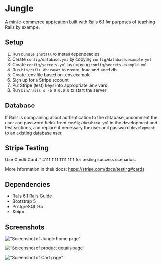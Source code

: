 # Jungle

A mini e-commerce application built with Rails 6.1 for purposes of teaching Rails by example.

## Setup

1. Run `bundle install` to install dependencies
2. Create `config/database.yml` by copying `config/database.example.yml`
3. Create `config/secrets.yml` by copying `config/secrets.example.yml`
4. Run `bin/rails db:reset` to create, load and seed db
5. Create .env file based on .env.example
6. Sign up for a Stripe account
7. Put Stripe (test) keys into appropriate .env vars
8. Run `bin/rails s -b 0.0.0.0` to start the server

## Database

If Rails is complaining about authentication to the database, uncomment the user and password fields from `config/database.yml` in the development and test sections, and replace if necessary the user and password `development` to an existing database user.

## Stripe Testing

Use Credit Card # 4111 1111 1111 1111 for testing success scenarios.

More information in their docs: <https://stripe.com/docs/testing#cards>

## Dependencies

- Rails 6.1 [Rails Guide](http://guides.rubyonrails.org/v6.1/)
- Bootstrap 5
- PostgreSQL 9.x
- Stripe

## Screenshots

!["Screenshot of Jungle home page"](https://github.com/dantan380/jungle/blob/master/docs/Screenshot%202023-11-22%20at%202.10.26%E2%80%AFPM.png?raw=true)

!["Screenshot of product details page"](https://github.com/dantan380/jungle/blob/master/docs/Screenshot%202023-11-22%20at%202.11.01%E2%80%AFPM.png?raw=true)

!["Screenshot of Cart page"](https://github.com/dantan380/jungle/blob/master/docs/Screenshot%202023-11-22%20at%202.11.22%E2%80%AFPM.png?raw=true)